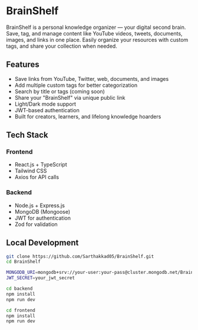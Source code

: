 # BrainShelf

BrainShelf is a personal knowledge organizer — your digital second brain. Save, tag, and manage content like YouTube videos, tweets, documents, images, and links in one place. Easily organize your resources with custom tags, and share your collection when needed.

## Features

- Save links from YouTube, Twitter, web, documents, and images
- Add multiple custom tags for better categorization
- Search by title or tags (coming soon)
- Share your "BrainShelf" via unique public link
- Light/Dark mode support
- JWT-based authentication
- Built for creators, learners, and lifelong knowledge hoarders

## Tech Stack

### Frontend
- React.js + TypeScript
- Tailwind CSS
- Axios for API calls

### Backend
- Node.js + Express.js
- MongoDB (Mongoose)
- JWT for authentication
- Zod for validation

## Local Development

```bash
git clone https://github.com/Sarthakkad05/BrainShelf.git
cd BrainShelf

MONGODB_URI=mongodb+srv://your-user:your-pass@cluster.mongodb.net/BrainShelf
JWT_SECRET=your_jwt_secret

cd backend
npm install
npm run dev

cd frontend
npm install
npm run dev

